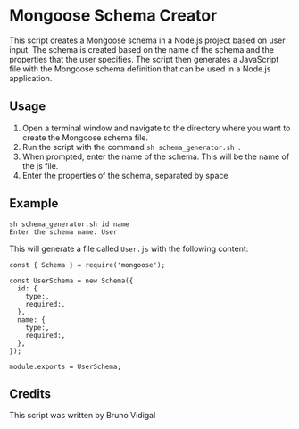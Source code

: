# Mongoose Schema Creator

This script creates a Mongoose schema in a Node.js project based on user input. The schema is created based on the name of the schema and the properties that the user specifies. The script then generates a JavaScript file with the Mongoose schema definition that can be used in a Node.js application.

## Usage

1. Open a terminal window and navigate to the directory where you want to create the Mongoose schema file.
2. Run the script with the command `sh schema_generator.sh `.
3. When prompted, enter the name of the schema. This will be the name of the js file.
4. Enter the properties of the schema, separated by space

## Example

```
sh schema_generator.sh id name
Enter the schema name: User

```

This will generate a file called `User.js` with the following content:

```
const { Schema } = require('mongoose');

const UserSchema = new Schema({
  id: {
    type:,
    required:,
  },
  name: {
    type:,
    required:,
  },
});

module.exports = UserSchema;
```

## Credits

This script was written by Bruno Vidigal

